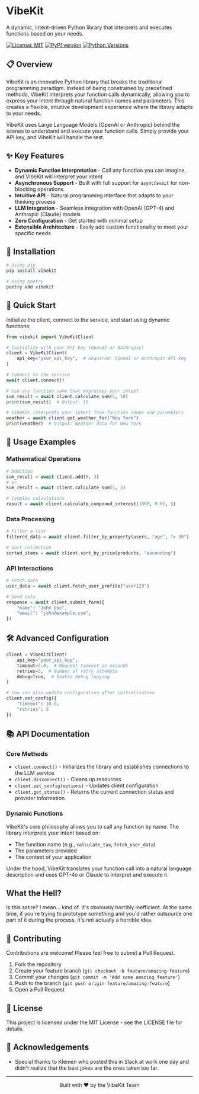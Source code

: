 # VibeKit

A dynamic, intent-driven Python library that interprets and executes functions based on your needs.

[![License: MIT](https://img.shields.io/badge/License-MIT-blue.svg)](https://opensource.org/licenses/MIT)
[![PyPI version](https://img.shields.io/pypi/v/vibekit.svg)](https://pypi.org/project/vibekit/)
[![Python Versions](https://img.shields.io/pypi/pyversions/vibekit.svg)](https://pypi.org/project/vibekit/)

## 📋 Overview

VibeKit is an innovative Python library that breaks the traditional programming paradigm. Instead of being constrained by predefined methods, VibeKit interprets your function calls dynamically, allowing you to express your intent through natural function names and parameters. This creates a flexible, intuitive development experience where the library adapts to your needs.

VibeKit uses Large Language Models (OpenAI or Anthropic) behind the scenes to understand and execute your function calls. Simply provide your API key, and VibeKit will handle the rest.

## ✨ Key Features

- **Dynamic Function Interpretation** - Call any function you can imagine, and VibeKit will interpret your intent
- **Asynchronous Support** - Built with full support for `async`/`await` for non-blocking operations
- **Intuitive API** - Natural programming interface that adapts to your thinking process
- **LLM Integration** - Seamless integration with OpenAI (GPT-4) and Anthropic (Claude) models
- **Zero Configuration** - Get started with minimal setup
- **Extensible Architecture** - Easily add custom functionality to meet your specific needs

## 🚀 Installation

```bash
# Using pip
pip install vibekit

# Using poetry
poetry add vibekit
```

## 🔧 Quick Start

Initialize the client, connect to the service, and start using dynamic functions:

```python
from vibekit import VibeKitClient

# Initialize with your API key (OpenAI or Anthropic)
client = VibeKitClient(
    api_key="your_api_key",  # Required: OpenAI or Anthropic API key
)

# Connect to the service
await client.connect()

# Use any function name that expresses your intent
sum_result = await client.calculate_sum(5, 10)
print(sum_result)  # Output: 15

# VibeKit interprets your intent from function names and parameters
weather = await client.get_weather_for("New York")
print(weather)  # Output: Weather data for New York
```

## 📖 Usage Examples

### Mathematical Operations

```python
# Addition
sum_result = await client.add(5, 3)
# or
sum_result = await client.calculate_sum(5, 3)

# Complex calculations
result = await client.calculate_compound_interest(1000, 0.05, 5)
```

### Data Processing

```python
# Filter a list
filtered_data = await client.filter_by_property(users, "age", "> 30")

# Sort collection
sorted_items = await client.sort_by_price(products, "ascending")
```

### API Interactions

```python
# Fetch data
user_data = await client.fetch_user_profile("user123")

# Send data
response = await client.submit_form({
    "name": "John Doe",
    "email": "john@example.com",
})
```

## 🛠️ Advanced Configuration

```python
client = VibeKitClient(
    api_key="your_api_key",
    timeout=5.0,  # Request timeout in seconds
    retries=3,  # Number of retry attempts
    debug=True,  # Enable debug logging
)

# You can also update configuration after initialization
client.set_config({
    "timeout": 10.0,
    "retries": 5
})
```

## 📚 API Documentation

### Core Methods

- `client.connect()` - Initializes the library and establishes connections to the LLM service
- `client.disconnect()` - Cleans up resources
- `client.set_config(options)` - Updates client configuration
- `client.get_status()` - Returns the current connection status and provider information

### Dynamic Functions

VibeKit's core philosophy allows you to call any function by name. The library interprets your intent based on:

- The function name (e.g., `calculate_tax`, `fetch_user_data`)
- The parameters provided
- The context of your application

Under the hood, VibeKit translates your function call into a natural language description and uses GPT-4o or Claude to interpret and execute it.

## What the Hell?

Is this satire? I mean... kind of. It's obviously horribly inefficient. At the same time, if you're trying to prototype something and you'd rather outsource one part of it during the process, it's not actually a horrible idea.

## 🤝 Contributing

Contributions are welcome! Please feel free to submit a Pull Request.

1. Fork the repository
2. Create your feature branch (`git checkout -b feature/amazing-feature`)
3. Commit your changes (`git commit -m 'Add some amazing feature'`)
4. Push to the branch (`git push origin feature/amazing-feature`)
5. Open a Pull Request

## 📄 License

This project is licensed under the MIT License - see the LICENSE file for details.

## 🙏 Acknowledgements

- Special thanks to Klemen who posted this in Slack at work one day and didn't realize that the best jokes are the ones taken too far.

---

<p align="center">
  Built with ❤️ by the VibeKit Team
</p>

